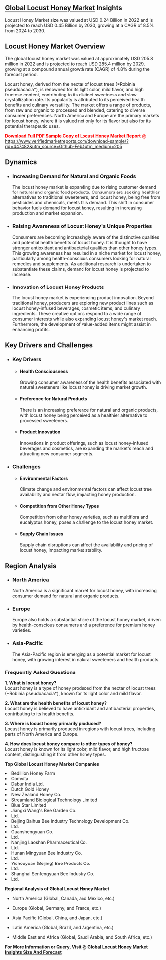 <h2><a href="https://www.verifiedmarketreports.com/download-sample/?rid=447482&amp;utm_source=Github&amp;utm_medium=205" target="_blank">Global Locust Honey Market</a> Insights</h2><p>Locust Honey Market size was valued at USD 0.24 Billion in 2022 and is projected to reach USD 0.45 Billion by 2030, growing at a CAGR of 8.5% from 2024 to 2030.</p><p> <h2>Locust Honey Market Overview</h2> <p>The global locust honey market was valued at approximately USD 205.8 million in 2022 and is projected to reach USD 285.4 million by 2029, growing at a compound annual growth rate (CAGR) of 4.8% during the forecast period. </p> <p>Locust honey, derived from the nectar of locust trees (*Robinia pseudoacacia*), is renowned for its light color, mild flavor, and high fructose content, contributing to its distinct sweetness and slow crystallization rate. Its popularity is attributed to its perceived health benefits and culinary versatility. The market offers a range of products, from raw and organic to processed and blended, catering to diverse consumer preferences. North America and Europe are the primary markets for locust honey, where it is valued not only for its flavor but also for its potential therapeutic uses. </p> <p><a href="https://www.verifiedmarketreports.com/download-sample/?rid=447482"><p><span class=""><span style="color: #ff0000;"><strong>Download Full PDF Sample Copy of Locust Honey Market Report</strong> @ </span><a href="https://www.verifiedmarketreports.com/download-sample/?rid=447482&amp;utm_source=Github-Feb&amp;utm_medium=205" target="_blank">https://www.verifiedmarketreports.com/download-sample/?rid=447482&amp;utm_source=Github-Feb&amp;utm_medium=205</a></span></p></a></p> <h2>Dynamics</h2> <ul> <li><h3>Increasing Demand for Natural and Organic Foods</h3> <p>The locust honey market is expanding due to rising customer demand for natural and organic food products. Consumers are seeking healthier alternatives to traditional sweeteners, and locust honey, being free from pesticides and chemicals, meets this demand. This shift in consumer behavior fuels demand for locust honey, resulting in increasing production and market expansion. </p> </li> <li><h3>Raising Awareness of Locust Honey's Unique Properties</h3> <p>Consumers are becoming increasingly aware of the distinctive qualities and potential health benefits of locust honey. It is thought to have stronger antioxidant and antibacterial qualities than other honey types. This growing awareness has resulted in a niche market for locust honey, particularly among health-conscious consumers looking for natural remedies and supplements. As additional research is undertaken to substantiate these claims, demand for locust honey is projected to increase. </p> </li> <li><h3>Innovation of Locust Honey Products</h3> <p>The locust honey market is experiencing product innovation. Beyond traditional honey, producers are exploring new product lines such as locust honey-infused beverages, cosmetic items, and culinary ingredients. These creative options respond to a wide range of consumer interests while also expanding locust honey's market reach. Furthermore, the development of value-added items might assist in enhancing profits. </p> </li> </ul> <h2>Key Drivers and Challenges</h2> <ul> <li><h3>Key Drivers</h3> <ul> <li><h4>Health Consciousness</h4> <p>Growing consumer awareness of the health benefits associated with natural sweeteners like locust honey is driving market growth. </p> </li> <li><h4>Preference for Natural Products</h4> <p>There is an increasing preference for natural and organic products, with locust honey being perceived as a healthier alternative to processed sweeteners. </p> </li> <li><h4>Product Innovation</h4> <p>Innovations in product offerings, such as locust honey-infused beverages and cosmetics, are expanding the market's reach and attracting new consumer segments. </p> </li> </ul> </li> <li><h3>Challenges</h3> <ul> <li><h4>Environmental Factors</h4> <p>Climate change and environmental factors can affect locust tree availability and nectar flow, impacting honey production. </p> </li> <li><h4>Competition from Other Honey Types</h4> <p>Competition from other honey varieties, such as multiflora and eucalyptus honey, poses a challenge to the locust honey market. </p> </li> <li><h4>Supply Chain Issues</h4> <p>Supply chain disruptions can affect the availability and pricing of locust honey, impacting market stability. </p> </li> </ul> </li> </ul> <h2>Region Analysis</h2> <ul> <li><h3>North America</h3> <p>North America is a significant market for locust honey, with increasing consumer demand for natural and organic products. </p> </li> <li><h3>Europe</h3> <p>Europe also holds a substantial share of the locust honey market, driven by health-conscious consumers and a preference for premium honey varieties. </p> </li> <li><h3>Asia-Pacific</h3> <p>The Asia-Pacific region is emerging as a potential market for locust honey, with growing interest in natural sweeteners and health products. </p> </li> </ul> <h3>Frequently Asked Questions</h3> <p><strong>1. What is locust honey?</strong><br>Locust honey is a type of honey produced from the nectar of locust trees (*Robinia pseudoacacia*), known for its light color and mild flavor. </p> <p><strong>2. What are the health benefits of locust honey?</strong><br>Locust honey is believed to have antioxidant and antibacterial properties, contributing to its health benefits. </p> <p><strong>3. Where is locust honey primarily produced?</strong><br>Locust honey is primarily produced in regions with locust trees, including parts of North America and Europe. </p> <p><strong>4. How does locust honey compare to other types of honey?</strong><br>Locust honey is known for its light color, mild flavor, and high fructose content, distinguishing it from other honey types.</p><p><strong>Top Global Locust Honey Market Companies</strong></p><div data-test-id=""><p><li>Bedillion Honey Farm</li><li> Comvita</li><li> Dabur India Ltd.</li><li> Dutch Gold Honey</li><li> New Zealand Honey Co.</li><li> Streamland Biological Technology Limited</li><li> Blue Star Limited</li><li> Jiangxi Wang's Bee Garden Co.</li><li> Ltd.</li><li> Beijing Baihua Bee Industry Technology Development Co.</li><li> Ltd.</li><li> Guanshengyuan Co.</li><li> Ltd.</li><li> Nanjing Laoshan Pharmaceutical Co.</li><li> Ltd.</li><li> Hunan Mingyuan Bee Industry Co.</li><li> Ltd.</li><li> Yishouyuan (Beijing) Bee Products Co.</li><li> Ltd.</li><li> Shanghai Senfengyuan Bee Industry Co.</li><li> Ltd.</li></p><div><strong>Regional Analysis of&nbsp;Global Locust Honey Market</strong></div><ul><li dir="ltr"><p dir="ltr">North America&nbsp;(Global, Canada, and Mexico, etc.)</p></li><li dir="ltr"><p dir="ltr">Europe (Global, Germany, and France, etc.)</p></li><li dir="ltr"><p dir="ltr">Asia Pacific&nbsp;(Global, China, and Japan, etc.)</p></li><li dir="ltr"><p dir="ltr">Latin America&nbsp;(Global, Brazil, and Argentina, etc.)</p></li><li dir="ltr">Middle East and Africa&nbsp;(Global, Saudi Arabia, and South Africa, etc.)</li></ul><p><strong>For More Information or Query, Visit @&nbsp;</strong><strong><a href="https://www.verifiedmarketreports.com/product/locust-honey-market/?utm_source=Github&amp;utm_medium=205" target="_blank">Global Locust Honey Market Insights Size And Forecast</a></strong></p></div>
